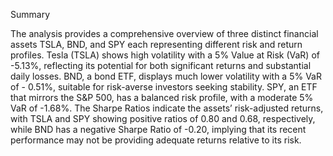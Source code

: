 
Summary

The analysis provides a comprehensive overview of three distinct financial assets TSLA, BND,
and SPY each representing different risk and return profiles. Tesla (TSLA) shows high volatility
with a 5% Value at Risk (VaR) of -5.13%, reflecting its potential for both significant returns and
substantial daily losses. BND, a bond ETF, displays much lower volatility with a 5% VaR of -
0.51%, suitable for risk-averse investors seeking stability. SPY, an ETF that mirrors the S&P
500, has a balanced risk profile, with a moderate 5% VaR of -1.68%. The Sharpe Ratios indicate
the assets’ risk-adjusted returns, with TSLA and SPY showing positive ratios of 0.80 and 0.68,
respectively, while BND has a negative Sharpe Ratio of -0.20, implying that its recent
performance may not be providing adequate returns relative to its risk.